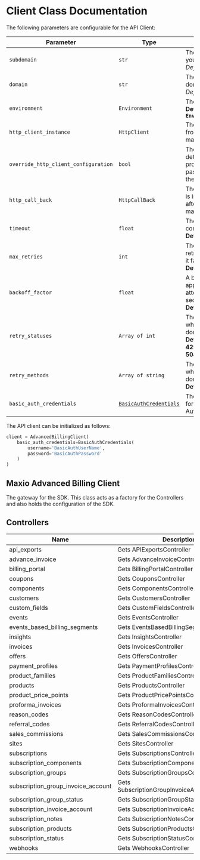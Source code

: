 
# Client Class Documentation

The following parameters are configurable for the API Client:

| Parameter | Type | Description |
|  --- | --- | --- |
| `subdomain` | `str` | The subdomain for your Chargify site.<br>*Default*: `'subdomain'` |
| `domain` | `str` | The Chargify server domain.<br>*Default*: `'chargify.com'` |
| `environment` | `Environment` | The API environment. <br> **Default: `Environment.PRODUCTION`** |
| `http_client_instance` | `HttpClient` | The Http Client passed from the sdk user for making requests |
| `override_http_client_configuration` | `bool` | The value which determines to override properties of the passed Http Client from the sdk user |
| `http_call_back` | `HttpCallBack` | The callback value that is invoked before and after an HTTP call is made to an endpoint |
| `timeout` | `float` | The value to use for connection timeout. <br> **Default: 30** |
| `max_retries` | `int` | The number of times to retry an endpoint call if it fails. <br> **Default: 0** |
| `backoff_factor` | `float` | A backoff factor to apply between attempts after the second try. <br> **Default: 2** |
| `retry_statuses` | `Array of int` | The http statuses on which retry is to be done. <br> **Default: [408, 413, 429, 500, 502, 503, 504, 521, 522, 524]** |
| `retry_methods` | `Array of string` | The http methods on which retry is to be done. <br> **Default: ['GET', 'PUT']** |
| `basic_auth_credentials` | [`BasicAuthCredentials`]($a/basic-authentication.md) | The credential object for Basic Authentication |

The API client can be initialized as follows:

```python
client = AdvancedBillingClient(
    basic_auth_credentials=BasicAuthCredentials(
        username='BasicAuthUserName',
        password='BasicAuthPassword'
    )
)
```

## Maxio Advanced Billing Client

The gateway for the SDK. This class acts as a factory for the Controllers and also holds the configuration of the SDK.

## Controllers

| Name | Description |
|  --- | --- |
| api_exports | Gets APIExportsController |
| advance_invoice | Gets AdvanceInvoiceController |
| billing_portal | Gets BillingPortalController |
| coupons | Gets CouponsController |
| components | Gets ComponentsController |
| customers | Gets CustomersController |
| custom_fields | Gets CustomFieldsController |
| events | Gets EventsController |
| events_based_billing_segments | Gets EventsBasedBillingSegmentsController |
| insights | Gets InsightsController |
| invoices | Gets InvoicesController |
| offers | Gets OffersController |
| payment_profiles | Gets PaymentProfilesController |
| product_families | Gets ProductFamiliesController |
| products | Gets ProductsController |
| product_price_points | Gets ProductPricePointsController |
| proforma_invoices | Gets ProformaInvoicesController |
| reason_codes | Gets ReasonCodesController |
| referral_codes | Gets ReferralCodesController |
| sales_commissions | Gets SalesCommissionsController |
| sites | Gets SitesController |
| subscriptions | Gets SubscriptionsController |
| subscription_components | Gets SubscriptionComponentsController |
| subscription_groups | Gets SubscriptionGroupsController |
| subscription_group_invoice_account | Gets SubscriptionGroupInvoiceAccountController |
| subscription_group_status | Gets SubscriptionGroupStatusController |
| subscription_invoice_account | Gets SubscriptionInvoiceAccountController |
| subscription_notes | Gets SubscriptionNotesController |
| subscription_products | Gets SubscriptionProductsController |
| subscription_status | Gets SubscriptionStatusController |
| webhooks | Gets WebhooksController |

